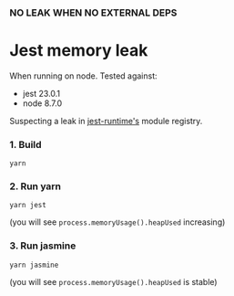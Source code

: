 ### NO LEAK WHEN NO EXTERNAL DEPS

# Jest memory leak
When running on node. Tested against:
* jest 23.0.1
* node 8.7.0

Suspecting a leak in [jest-runtime's](https://github.com/facebook/jest/blob/00a8117fd3df64e876041776c29b71fb9749efbb/packages/jest-runtime/src/index.js#L271) module registry.

### 1. Build
`yarn`

### 2. Run yarn
`yarn jest`

(you will see `process.memoryUsage().heapUsed` increasing)

### 3. Run jasmine
`yarn jasmine`

(you will see `process.memoryUsage().heapUsed` is stable)